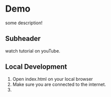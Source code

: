 # Demo

some description!

## Subheader

watch tutorial on youTube.
## Local Development

1. Open index.html on your local browser
2. Make sure you are connected to the internet.
3. 
